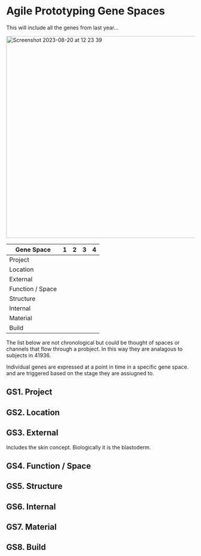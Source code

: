 # Agile Prototyping Gene Spaces

This will include all the genes from last year...

<img width="540" alt="Screenshot 2023-08-20 at 12 23 39" src="https://github.com/timmcginley/Agile-Prototyping/assets/1415855/c58110be-34c8-404b-946e-4ac325787e36">


|  Gene Space |  1 |  2 | 3  | 4  |
|---|---|---|---|---|
|  Project |   |   |   |   |
|  Location |   |   |   |   |
|  External |   |   |   |   |
|  Function / Space |   |   |   |   |
|  Structure |   |   |   |   |
|  Internal |   |   |   |   |
|  Material |   |   |   |   |
|  Build |   |   |   |   |

The list below are not chronological but could be thought of spaces or channels that flow through a probject. In this way they are analagous to subjects in 41936.

Individual genes are expressed at a point in time in a specific gene space. and are triggered based on the stage they are assiugned to.


## GS1. Project

## GS2. Location


## GS3. External
Includes the skin concept. Biologically it is the blastoderm.


## GS4. Function / Space



## GS5. Structure


## GS6. Internal


## GS7. Material


## GS8. Build
